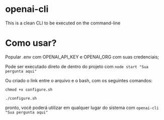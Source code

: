 # openai-cli

This is a clean CLI to be executed on the command-line

# Como usar?

Popular .env com OPENAI_API_KEY e OPENAI_ORG com suas credenciais;

Pode ser executado direto de dentro do projeto com
`node start "Sua pergunta aqui"`

Ou criado o link entre o arquivo e o bash, com os seguintes comandos:

```
chmod +x configure.sh

./configure.sh
```

pronto, você poderá utilizar em qualquer lugar do sistema com `openai-cli "Sua pergunta aqui" `
